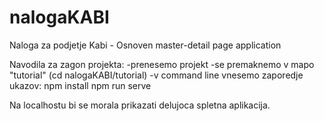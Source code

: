 # nalogaKABI
Naloga za podjetje Kabi - Osnoven master-detail page application

Navodila za zagon projekta:
-prenesemo projekt
-se premaknemo v mapo "tutorial" (cd nalogaKABI/tutorial)
-v command line vnesemo zaporedje ukazov:
  npm install
  npm run serve

Na localhostu bi se morala prikazati delujoca spletna aplikacija.
